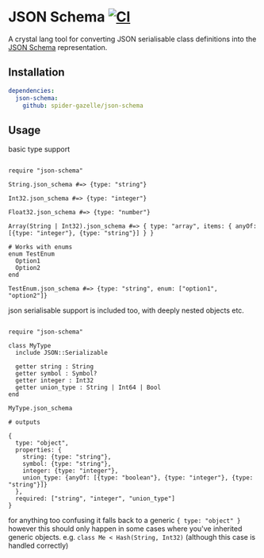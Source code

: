 # JSON Schema [![CI](https://github.com/spider-gazelle/json-schema/actions/workflows/ci.yml/badge.svg)](https://github.com/spider-gazelle/json-schema/actions/workflows/ci.yml)

A crystal lang tool for converting JSON serialisable class definitions into the [JSON Schema](https://json-schema.org/) representation.

## Installation

```yaml
dependencies:
  json-schema:
    github: spider-gazelle/json-schema
```

## Usage

basic type support

```crystal

require "json-schema"

String.json_schema #=> {type: "string"}

Int32.json_schema #=> {type: "integer"}

Float32.json_schema #=> {type: "number"}

Array(String | Int32).json_schema #=> { type: "array", items: { anyOf: [{type: "integer"}, {type: "string"}] } }

# Works with enums
enum TestEnum
  Option1
  Option2
end

TestEnum.json_schema #=> {type: "string", enum: ["option1", "option2"]}

```

json serialisable support is included too, with deeply nested objects etc.

```crystal

require "json-schema"

class MyType
  include JSON::Serializable

  getter string : String
  getter symbol : Symbol?
  getter integer : Int32
  getter union_type : String | Int64 | Bool
end

MyType.json_schema

# outputs

{
  type: "object",
  properties: {
    string: {type: "string"},
    symbol: {type: "string"},
    integer: {type: "integer"},
    union_type: {anyOf: [{type: "boolean"}, {type: "integer"}, {type: "string"}]}
  },
  required: ["string", "integer", "union_type"]
}

```

for anything too confusing it falls back to a generic `{ type: "object" }` however this should only happen in some cases where you've inherited generic objects. e.g. `class Me < Hash(String, Int32)` (although this case is handled correctly)
